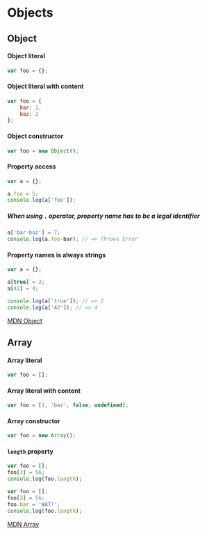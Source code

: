 # Objects

## Object

#### Object literal

```js
var foo = {};
```

#### Object literal with content

```js
var foo = {
	bar: 1,
	baz: 2
};
```

#### Object constructor

```js
var foo = new Object();
```

#### Property access

```js
var a = {};

a.foo = 5;
console.log(a['foo']);
```

##### When using `.` operator, property name has to be a *legal identifier*

```js
a['bar-baz'] = 7;
console.log(a.foo-bar); // => Throws Error
```

#### Property names is always strings

```js
var a = {};

a[true] = 2;
a[42] = 4;

console.log(a['true']); // => 2
console.log(a['42']); // => 4
```

[MDN Object](https://developer.mozilla.org/en-US/docs/Web/JavaScript/Reference/Global_Objects/Object)


## Array

#### Array literal

```js
var foo = [];
```

#### Array literal with content

```js
var foo = [1, 'baz', false, undefined];
```

#### Array constructor

```js
var foo = new Array();
```

#### `length` property

```js
var foo = [];
foo[3] = 56;
console.log(foo.length);
```

```js
var foo = [];
foo[3] = 56;
foo.bar = 'WAT!';
console.log(foo.length);
```
[MDN Array](https://developer.mozilla.org/en-US/docs/Web/JavaScript/Reference/Global_Objects/Array)
